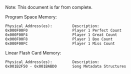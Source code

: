 Note: This document is far from complete.

Program Space Memory:
```
Physical Address(es):         Description: 
0x000F00F0                    Player 1 Perfect Count
0x000F00F4                    Player 1 Great Count
0x000F00F8                    Player 1 Boo Count
0x000F00FC                    Player 1 Miss Count
```
Linear Flash Card Memory:
```
Physical Address(es):         Description: 
0x001B2F50 - 0x001BABD0       Song Metadata Structures
```

